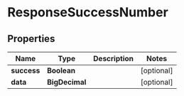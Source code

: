

# ResponseSuccessNumber


## Properties

| Name | Type | Description | Notes |
|------------ | ------------- | ------------- | -------------|
|**success** | **Boolean** |  |  [optional] |
|**data** | **BigDecimal** |  |  [optional] |



